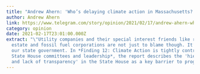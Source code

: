 ```yaml
---
title: "Andrew Ahern: 'Who’s delaying climate action in Massachusetts?'"
author: Andrew Ahern
link: https://www.telegram.com/story/opinion/2021/02/17/andrew-ahern-whos-delaying-climate-action-massachusetts/6792980002/
category: opinion
date: 2021-02-17T23:01:00.000Z
extract: "\"Utility companies and their special interest friends like real
  estate and fossil fuel corporations are not just to blame though. It’s also
  our state government. In *Finding 12: Climate Action is tightly controlled by
  State House committees and leadership*, the report describes the 'hierarchy
  and lack of transparency' in the State House as a key barrier to progress.\""
---
```

